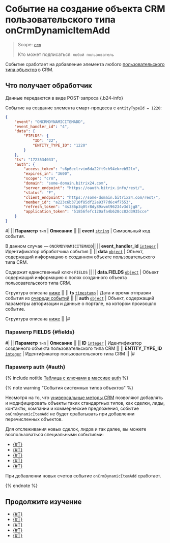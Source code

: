 # Событие на создание объекта CRM пользовательского типа onCrmDynamicItemAdd

> Scope: [`crm`](../../../scopes/permissions.md)
>
> Кто может подписаться: `любой пользователь`

Событие сработает на добавление элемента любого [пользовательского типа объектов](../user-defined-object-types/index.md) в CRM.

## Что получает обработчик

Данные передаются в виде POST-запроса {.b24-info}

Событие на создание элемента смарт-процесса с `entityTypeId = 1220`:

```json
{
    "event": "ONCRMDYNAMICITEMADD",
    "event_handler_id": "4",
    "data": {
        "FIELDS": {
            "ID": "22",
            "ENTITY_TYPE_ID": "1220"
        }
    },
    "ts": "1723534033",
    "auth": {
        "access_token": "s6p6eclrvim6da22ft9ch94ekreb52lv",
        "expires_in": "3600",
        "scope": "crm",
        "domain": "some-domain.bitrix24.com",
        "server_endpoint": "https://oauth.bitrix.info/rest/",
        "status": "F",
        "client_endpoint": "https://some-domain.bitrix24.com/rest/",
        "member_id": "a223c6b3710f85df22e9377d6c4f7553",
        "refresh_token": "4s386p3q0tr8dy89xvmt96234v3dljg8",
        "application_token": "51856fefc120afa4b628cc82d3935cce"
    }
}
```

#|
|| **Параметр**
`тип` | **Описание** ||
|| **event**
[`string`][1] | Символьный код события.

В данном случае — `ONCRMDYNAMICITEMADD`||
|| **event_handler_id**
[`integer`][1] | Идентификатор обработчика события ||
|| **data**
[`object`][1] | Объект, содержащий информацию о созданном объекте пользовательского типа CRM.

Содержит единственный ключ `FIELDS` ||
|| **data.FIELDS**
[`object`][1] | Объект содержащий информацию о полях созданного объекта пользовательского типа CRM.

Структура описана [ниже](#fields) ||
|| **ts**
[`timestamp`][1] | Дата и время отправки события из [очереди событий](../../../events/index.md) ||
|| **auth**
[`object`][1] | Объект, содержащий параметры авторизации и данные о портале, на котором произошло событие.

Структура описана [ниже](#auth) ||
|#

### Параметр FIELDS {#fields}

#|
|| **Параметр**
`тип` | **Описание** ||
|| **ID**
[`integer`][1] | Идентификатор созданного объекта пользовательского типа CRM ||
|| **ENTITY_TYPE_ID**
[`integer`][1] | Идентификатор пользовательского типа CRM ||
|#

### Параметр auth {#auth}

{% include notitle [Таблица с ключами в массиве auth](../../../../_includes/auth-params-in-events.md) %}

{% note warning "События системных типов объектов" %}

Несмотря на то, что [универсальные методы CRM](../index.md) позволяют добавлять и модифицировать объекты таких стандартных типов, как сделки, лиды, контакты, компании и коммерческие предложения, событие `onCrmDynamicItemAdd` не будет срабатывать при добавлении перечисленных объектов.

Для отслеживания новых сделок, лидов и так далее, вы можете воспользоваться специальными событиями:

- [{#T}](../../deals/events/on-crm-deal-add.md)
- [{#T}](../../leads/events/on-crm-lead-add.md)
- [{#T}](../../contacts/events/on-crm-contact-add.md)
- [{#T}](../../companies/events/on-crm-company-add.md)
- [{#T}](../../quote/events/on-crm-quote-add.md)

При добавлении новых счетов событие `onCrmDynamicItemAdd` сработает.

{% endnote %}

## Продолжите изучение

- [{#T}](../../../events/index.md)
- [{#T}](../../../events/event-bind.md)
- [{#T}](index.md)
- [{#T}](on-crm-dynamic-item-update.md)
- [{#T}](on-crm-dynamic-item-delete.md)

[1]: ../../../data-types.md

